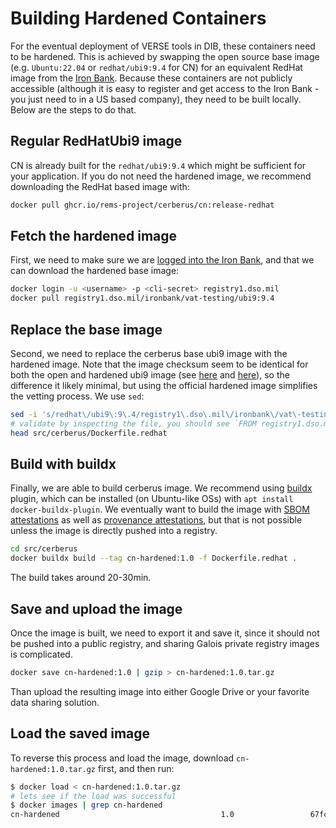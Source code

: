 # Building Hardened Containers

For the eventual deployment of VERSE tools in DIB, these containers need to be hardened. This is achieved by swapping the open source base image (e.g. `Ubuntu:22.04`  or `redhat/ubi9:9.4` for CN) for an equivalent RedHat image from the [Iron Bank](https://ironbank.dso.mil/about). Because these containers are not publicly accessible (although it is easy to register and get access to the Iron Bank - you just need to in a US based company), they need to be built locally. Below are the steps to do that.

## Regular RedHatUbi9 image

CN is already built for the `redhat/ubi9:9.4` which might be sufficient for your application. If you do not need the hardened image, we recommend downloading the RedHat based image with:

```bash
docker pull ghcr.io/rems-project/cerberus/cn:release-redhat
```

## Fetch the hardened image

First, we need to make sure we are [logged into the Iron Bank](https://docs-ironbank.dso.mil/tutorials/image-pull/), and that we can download the hardened base image:

```bash
docker login -u <username> -p <cli-secret> registry1.dso.mil
docker pull registry1.dso.mil/ironbank/vat-testing/ubi9:9.4
```

## Replace the base image

Second, we need to replace the cerberus base ubi9 image with the hardened image. Note that the image checksum seem to be identical for both the open and hardened ubi9 image (see [here](https://hub.docker.com/layers/redhat/ubi9/9.4/images/sha256-970d60bb110b60c175f5b261596957a6c8ccfbd0b252d6a1d28b1655d25cb3a8?context=explore) and [here](https://repo1.dso.mil/dsop/ironbank-pipelines/vat-testing/ubi9/-/commit/c1c778a7c261bb68ec5c318eb2572944c13ac94e)), so the difference it likely minimal, but using the official hardened image simplifies the vetting process. We use `sed`:

```bash
sed -i 's/redhat\/ubi9\:9\.4/registry1\.dso\.mil\/ironbank\/vat\-testing\/ubi9\:9\.4/g' src/cerberus/Dockerfile.redhat
# validate by inspecting the file, you should see `FROM registry1.dso.mil...`
head src/cerberus/Dockerfile.redhat
```

## Build with buildx

Finally, we are able to build cerberus image. We recommend using [buildx](https://github.com/docker/buildx) plugin, which can be installed (on Ubuntu-like OSs) with `apt install docker-buildx-plugin`. We eventually want to build the image with [SBOM attestations](https://docs.docker.com/build/metadata/attestations/sbom/) as well as [provenance attestations](https://docs.docker.com/build/metadata/attestations/slsa-provenance/), but that is not possible unless the image is directly pushed into a registry. 

```bash
cd src/cerberus
docker buildx build --tag cn-hardened:1.0 -f Dockerfile.redhat .
```

The build takes around 20-30min. 

## Save and upload the image

Once the image is built, we need to export it and save it, since it should not be pushed into a public registry, and sharing Galois private registry images is complicated.

```bash
docker save cn-hardened:1.0 | gzip > cn-hardened:1.0.tar.gz
```

Than upload the resulting image into either Google Drive or your favorite data sharing solution.


## Load the saved image

To reverse this process and load the image, download `cn-hardened:1.0.tar.gz` first, and then run:

```bash
$ docker load < cn-hardened:1.0.tar.gz
# lets see if the load was successful
$ docker images | grep cn-hardened
cn-hardened                                    1.0                 67fc5659324c   6 minutes ago    2.33GB
```
